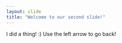 ```yaml
---
layout: slide
title: "Welcome to our second slide!"
---
```

I did a thing! :)
Use the left arrow to go back!
